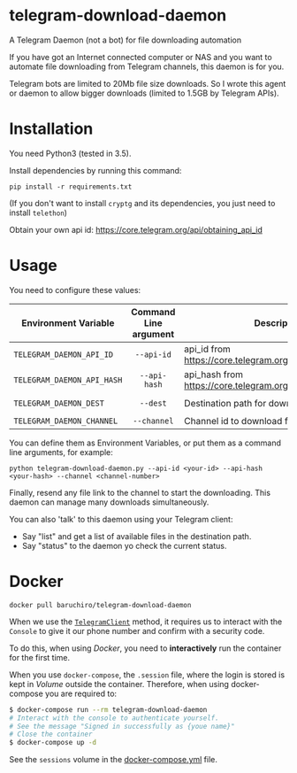 # telegram-download-daemon

A Telegram Daemon (not a bot) for file downloading automation 

If you have got an Internet connected computer or NAS and you want to automate file downloading from Telegram channels, this
daemon is for you. 

Telegram bots are limited to 20Mb file size downloads. So I wrote this agent
or daemon to allow bigger downloads (limited to 1.5GB by Telegram APIs).

# Installation

You need Python3 (tested in 3.5).

Install dependencies by running this command:

    pip install -r requirements.txt

(If you don't want to install `cryptg` and its dependencies, you just need to install `telethon`)


Obtain your own api id: https://core.telegram.org/api/obtaining_api_id

# Usage

You need to configure these values:

| Environment Variable     | Command Line argument | Description                                                  | Default Value       |
|--------------------------|:-----------------------:|--------------------------------------------------------------|---------------------|
| `TELEGRAM_DAEMON_API_ID`   | `--api-id`              | api_id from https://core.telegram.org/api/obtaining_api_id   |                     |
| `TELEGRAM_DAEMON_API_HASH` | `--api-hash`            | api_hash from https://core.telegram.org/api/obtaining_api_id |                     |
| `TELEGRAM_DAEMON_DEST`     | `--dest`                | Destination path for downloading files                       | `/telegram-downloads` |
| `TELEGRAM_DAEMON_CHANNEL`  | `--channel`             | Channel id to download from it                               |                     |

You can define them as Environment Variables, or put them as a command line arguments, for example:

    python telegram-download-daemon.py --api-id <your-id> --api-hash <your-hash> --channel <channel-number>


Finally, resend any file link to the channel to start the downloading. This daemon can manage many downloads simultaneously.

You can also 'talk' to this daemon using your Telegram client:

* Say "list" and get a list of available files in the destination path.
* Say "status" to the daemon yo check the current status.



# Docker

`docker pull baruchiro/telegram-download-daemon`

When we use the [`TelegramClient`](https://docs.telethon.dev/en/latest/quick-references/client-reference.html#telegramclient) method, it requires us to interact with the `Console` to give it our phone number and confirm with a security code.

To do this, when using *Docker*, you need to **interactively** run the container for the first time.

When you use `docker-compose`, the `.session` file, where the login is stored is kept in *Volume* outside the container. Therefore, when using docker-compose you are required to:

```bash
$ docker-compose run --rm telegram-download-daemon
# Interact with the console to authenticate yourself.
# See the message "Signed in successfully as {youe name}"
# Close the container
$ docker-compose up -d
```

See the `sessions` volume in the [docker-compose.yml](docker-compose.yml) file.
